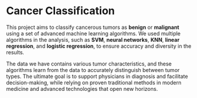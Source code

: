 # Cancer Classification
This project aims to classify cancerous tumors as **benign** or **malignant** using a set of advanced machine learning algorithms. We used multiple algorithms in the analysis, such as **SVM**, **neural networks**, **KNN**, **linear regression**, and **logistic regression**, to ensure accuracy and diversity in the results.

The data we have contains various tumor characteristics, and these algorithms learn from the data to accurately distinguish between tumor types. The ultimate goal is to support physicians in diagnosis and facilitate decision-making, while relying on proven traditional methods in modern medicine and advanced technologies that open new horizons.
